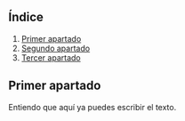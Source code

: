 ## Índice
1. [Primer apartado](#id1)
2. [Segundo apartado](#id2)
3. [Tercer apartado](#id3)
## Primer apartado<a name="id1"></a>
Entiendo que aquí ya puedes escribir el texto.